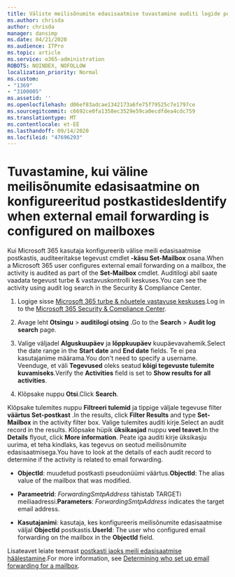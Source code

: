 ```yaml
---
title: Väliste meilisõnumite edasisaatmise tuvastamine auditi logide postkastides
ms.author: chrisda
author: chrisda
manager: dansimp
ms.date: 04/21/2020
ms.audience: ITPro
ms.topic: article
ms.service: o365-administration
ROBOTS: NOINDEX, NOFOLLOW
localization_priority: Normal
ms.custom:
- "1369"
- "3100005"
ms.assetid: ''
ms.openlocfilehash: d06ef83adcae1342173a6fe75f79525c7e1797ce
ms.sourcegitcommit: c6692ce0fa1358ec3529e59ca0ecdfdea4cdc759
ms.translationtype: MT
ms.contentlocale: et-EE
ms.lasthandoff: 09/14/2020
ms.locfileid: "47696293"
---
```

# <a name="identify-when-external-email-forwarding-is-configured-on-mailboxes"></a><span data-ttu-id="aaaf8-102">Tuvastamine, kui väline meilisõnumite edasisaatmine on konfigureeritud postkastides</span><span class="sxs-lookup"><span data-stu-id="aaaf8-102">Identify when external email forwarding is configured on mailboxes</span></span>

<span data-ttu-id="aaaf8-103">Kui Microsoft 365 kasutaja konfigureerib välise meili edasisaatmise postkastis, auditeeritakse tegevust cmdlet **-käsu Set-Mailbox** osana.</span><span class="sxs-lookup"><span data-stu-id="aaaf8-103">When a Microsoft 365 user configures external email forwarding on a mailbox, the activity is audited as part of the **Set-Mailbox** cmdlet.</span></span> <span data-ttu-id="aaaf8-104">Auditilogi abil saate vaadata tegevust turbe & vastavuskontrolli keskuses.</span><span class="sxs-lookup"><span data-stu-id="aaaf8-104">You can see the activity using audit log search in the Security & Compliance Center.</span></span>

1. <span data-ttu-id="aaaf8-105">Logige sisse [Microsoft 365 turbe & nõuetele vastavuse keskuses](https://protection.office.com/).</span><span class="sxs-lookup"><span data-stu-id="aaaf8-105">Log in to the [Microsoft 365 Security & Compliance Center](https://protection.office.com/).</span></span>

2. <span data-ttu-id="aaaf8-106">Avage leht **Otsingu**  >  **auditilogi otsing** .</span><span class="sxs-lookup"><span data-stu-id="aaaf8-106">Go to the **Search** > **Audit log search** page.</span></span>

3. <span data-ttu-id="aaaf8-107">Valige väljadel **Alguskuupäev** ja **lõppkuupäev** kuupäevavahemik.</span><span class="sxs-lookup"><span data-stu-id="aaaf8-107">Select the date range in the **Start date** and **End date** fields.</span></span> <span data-ttu-id="aaaf8-108">Te ei pea kasutajanime määrama.</span><span class="sxs-lookup"><span data-stu-id="aaaf8-108">You don't need to specify a username.</span></span> <span data-ttu-id="aaaf8-109">Veenduge, et väli **Tegevused** oleks seatud **kõigi tegevuste tulemite kuvamiseks**.</span><span class="sxs-lookup"><span data-stu-id="aaaf8-109">Verify the **Activities** field is set to **Show results for all activities**.</span></span>

4. <span data-ttu-id="aaaf8-110">Klõpsake nuppu **Otsi**.</span><span class="sxs-lookup"><span data-stu-id="aaaf8-110">Click **Search**.</span></span>

<span data-ttu-id="aaaf8-111">Klõpsake tulemites nuppu **Filtreeri tulemid** ja tippige väljale tegevuse filter **väärtus Set-postkast** .</span><span class="sxs-lookup"><span data-stu-id="aaaf8-111">In the results, click **Filter Results** and type **Set-Mailbox** in the activity filter box.</span></span> <span data-ttu-id="aaaf8-112">Valige tulemites auditi kirje.</span><span class="sxs-lookup"><span data-stu-id="aaaf8-112">Select an audit record in the results.</span></span> <span data-ttu-id="aaaf8-113">Klõpsake hüpik **üksikasjad** nuppu **veel teavet**.</span><span class="sxs-lookup"><span data-stu-id="aaaf8-113">In the **Details** flyout, click **More information**.</span></span> <span data-ttu-id="aaaf8-114">Peate iga auditi kirje üksikasju uurima, et teha kindlaks, kas tegevus on seotud meilisõnumite edasisaatmisega.</span><span class="sxs-lookup"><span data-stu-id="aaaf8-114">You have to look at the details of each audit record to determine if the activity is related to email forwarding.</span></span>

- <span data-ttu-id="aaaf8-115">**ObjectId**: muudetud postkasti pseudonüümi väärtus.</span><span class="sxs-lookup"><span data-stu-id="aaaf8-115">**ObjectId**: The alias value of the mailbox that was modified.</span></span>

- <span data-ttu-id="aaaf8-116">**Parameetrid**: _ForwardingSmtpAddress_ tähistab TARGETi meiliaadressi.</span><span class="sxs-lookup"><span data-stu-id="aaaf8-116">**Parameters**: _ForwardingSmtpAddress_ indicates the target email address.</span></span>

- <span data-ttu-id="aaaf8-117">**Kasutajanimi**: kasutaja, kes konfigureeris meilisõnumite edasisaatmise väljal **ObjectId** postkastis.</span><span class="sxs-lookup"><span data-stu-id="aaaf8-117">**UserId**: The user who configured email forwarding on the mailbox in the **ObjectId** field.</span></span>

<span data-ttu-id="aaaf8-118">Lisateavet leiate teemast [postkasti jaoks meili edasisaatmise häälestamine](https://docs.microsoft.com/microsoft-365/compliance/auditing-troubleshooting-scenarios#determine-who-set-up-email-forwarding-for-a-mailbox).</span><span class="sxs-lookup"><span data-stu-id="aaaf8-118">For more information, see [Determining who set up email forwarding for a mailbox](https://docs.microsoft.com/microsoft-365/compliance/auditing-troubleshooting-scenarios#determine-who-set-up-email-forwarding-for-a-mailbox).</span></span>
